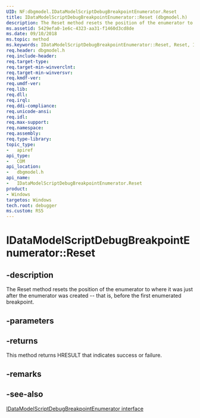 ```yaml
---
UID: NF:dbgmodel.IDataModelScriptDebugBreakpointEnumerator.Reset
title: IDataModelScriptDebugBreakpointEnumerator::Reset (dbgmodel.h)
description: The Reset method resets the position of the enumerator to where it was just after the enumerator was created -- that is, before the first enumerated breakpoint. 
ms.assetid: 5429efa0-1e6c-4323-aa31-f1460d3cd8de
ms.date: 09/10/2018
ms.topic: method
ms.keywords: IDataModelScriptDebugBreakpointEnumerator::Reset, Reset, IDataModelScriptDebugBreakpointEnumerator.Reset, IDataModelScriptDebugBreakpointEnumerator::Reset, IDataModelScriptDebugBreakpointEnumerator.Reset
req.header: dbgmodel.h
req.include-header:
req.target-type:
req.target-min-winverclnt:
req.target-min-winversvr:
req.kmdf-ver:
req.umdf-ver:
req.lib:
req.dll:
req.irql: 
req.ddi-compliance:
req.unicode-ansi:
req.idl:
req.max-support:
req.namespace:
req.assembly:
req.type-library: 
topic_type: 
-	apiref
api_type: 
-	COM
api_location: 
-	dbgmodel.h
api_name: 
-	IDataModelScriptDebugBreakpointEnumerator.Reset
product:
- Windows
targetos: Windows
tech.root: debugger
ms.custom: RS5
---
```


# IDataModelScriptDebugBreakpointEnumerator::Reset


## -description

The Reset method resets the position of the enumerator to where it was just after the enumerator was created -- that is, before the first enumerated breakpoint. 

## -parameters


## -returns
This method returns HRESULT that indicates success or failure.
## -remarks

## -see-also

[IDataModelScriptDebugBreakpointEnumerator interface](nn-dbgmodel-idatamodelscriptdebugbreakpointenumerator.md)
